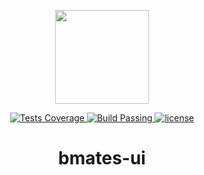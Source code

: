 <p align="center">
	<a href="https://github.com/Bandmators"><img src="https://avatars.githubusercontent.com/u/157222787"  width="150" height="150"/></a>
</p>

<p align="center">
  <a href="https://codecov.io/gh/Bandmators/bmates-ui">
    <img alt="Tests Coverage" src="https://codecov.io/gh/Bandmators/bmates-ui/graph/badge.svg" />
  </a>
  <a href="https://github.com/Bandmators/bmates-ui/tree/master/.github/workflows">
    <img src="https://img.shields.io/github/actions/workflow/status/Bandmators/bmates-ui/vitest.yml" alt="Build Passing" />
  </a>
  <a href="https://github.com/Bandmators/bmates-ui/blob/master/LICENSE.md">
    <img src="https://img.shields.io/github/license/Bandmators/bmates-ui" alt="license">
  </a>
<!--   <a href="https://github.com/Bandmators/bmates-ui/graphs/contributors">
    <img alt="GitHub Contributors" src="https://img.shields.io/github/contributors/Bandmators/bmates-ui" />
  </a>
  <a href="https://github.com/Bandmators/bmates-ui/issues">
    <img alt="Issues" src="https://img.shields.io/github/issues/Bandmators/bmates-ui?color=0088ff" />
  </a>
  <a href="https://github.com/Bandmators/bmates-ui/pulls">
    <img alt="GitHub pull requests" src="https://img.shields.io/github/issues-pr/Bandmators/bmates-ui?color=0088ff" />
  </a> -->
</p>

<h1 align="center">bmates-ui</h1>

